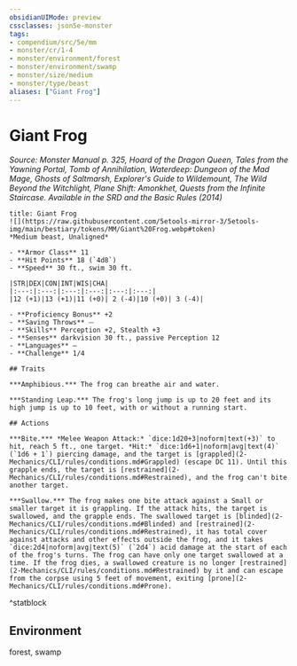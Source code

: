 ```yaml
---
obsidianUIMode: preview
cssclasses: json5e-monster
tags:
- compendium/src/5e/mm
- monster/cr/1-4
- monster/environment/forest
- monster/environment/swamp
- monster/size/medium
- monster/type/beast
aliases: ["Giant Frog"]
---
```

# Giant Frog
*Source: Monster Manual p. 325, Hoard of the Dragon Queen, Tales from the Yawning Portal, Tomb of Annihilation, Waterdeep: Dungeon of the Mad Mage, Ghosts of Saltmarsh, Explorer's Guide to Wildemount, The Wild Beyond the Witchlight, Plane Shift: Amonkhet, Quests from the Infinite Staircase. Available in the <span title='Systems Reference Document (5.1)'>SRD</span> and the Basic Rules (2014)*  

```ad-statblock
title: Giant Frog
![](https://raw.githubusercontent.com/5etools-mirror-3/5etools-img/main/bestiary/tokens/MM/Giant%20Frog.webp#token)
*Medium beast, Unaligned*

- **Armor Class** 11
- **Hit Points** 18 (`4d8`)
- **Speed** 30 ft., swim 30 ft.

|STR|DEX|CON|INT|WIS|CHA|
|:---:|:---:|:---:|:---:|:---:|:---:|
|12 (+1)|13 (+1)|11 (+0)| 2 (-4)|10 (+0)| 3 (-4)|

- **Proficiency Bonus** +2
- **Saving Throws** ⏤
- **Skills** Perception +2, Stealth +3
- **Senses** darkvision 30 ft., passive Perception 12
- **Languages** —
- **Challenge** 1/4

## Traits

***Amphibious.*** The frog can breathe air and water.

***Standing Leap.*** The frog's long jump is up to 20 feet and its high jump is up to 10 feet, with or without a running start.

## Actions

***Bite.*** *Melee Weapon Attack:* `dice:1d20+3|noform|text(+3)` to hit, reach 5 ft., one target. *Hit:* `dice:1d6+1|noform|avg|text(4)` (`1d6 + 1`) piercing damage, and the target is [grappled](2-Mechanics/CLI/rules/conditions.md#Grappled) (escape DC 11). Until this grapple ends, the target is [restrained](2-Mechanics/CLI/rules/conditions.md#Restrained), and the frog can't bite another target.

***Swallow.*** The frog makes one bite attack against a Small or smaller target it is grappling. If the attack hits, the target is swallowed, and the grapple ends. The swallowed target is [blinded](2-Mechanics/CLI/rules/conditions.md#Blinded) and [restrained](2-Mechanics/CLI/rules/conditions.md#Restrained), it has total cover against attacks and other effects outside the frog, and it takes `dice:2d4|noform|avg|text(5)` (`2d4`) acid damage at the start of each of the frog's turns. The frog can have only one target swallowed at a time. If the frog dies, a swallowed creature is no longer [restrained](2-Mechanics/CLI/rules/conditions.md#Restrained) by it and can escape from the corpse using 5 feet of movement, exiting [prone](2-Mechanics/CLI/rules/conditions.md#Prone).
```
^statblock

## Environment

forest, swamp